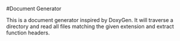 #Document Generator

This is a document generator inspired by DoxyGen.
It will traverse a directory and read all files matching the given extension and extract function headers.
